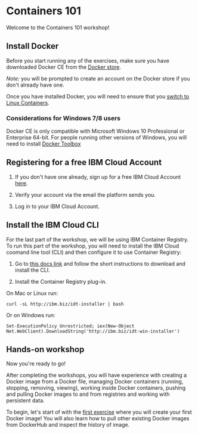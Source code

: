 # Containers 101

Welcome to the Containers 101 workshop!

## Install Docker

Before you start running any of the exercises, make sure you have downloaded Docker CE from the [Docker store](https://store.docker.com/search?type=edition&offering=community).

*Note:* you will be prompted to create an account on the Docker store if you don't already have one.

Once you have installed Docker, you will need to ensure that you [switch to Linux Containers](https://docs.docker.com/docker-for-windows/#switch-between-windows-and-linux-containers).

### Considerations for Windows 7/8 users

Docker CE is only compatible with Microsoft Windows 10 Professional or Enterprise 64-bit. For people running other versions of Windows, you will need to install [Docker Toolbox](https://docs.docker.com/toolbox/toolbox_install_windows/)

## Registering for a free IBM Cloud Account

1. If you don't have one already, sign up for a free IBM Cloud Account [here](https://ibm.biz/BdzgtG).

2. Verify your account via the email the platform sends you.

3. Log in to your IBM Cloud Account.

## Install the IBM Cloud CLI

For the last part of the workshop, we will be using IBM Container Registry. To run this part of the workshop, you will need to install the IBM Cloud coomand line tool (CLI) and then configure it to use Container Registry:

1. Go to [this docs link](https://cloud.ibm.com/docs/home/tools) and follow the short instructions to download and install the CLI.

2. Install the Container Registry plug-in.

On Mac or Linux run:

`curl -sL http://ibm.biz/idt-installer | bash`

Or on Windows run:

`Set-ExecutionPolicy Unrestricted; iex(New-Object Net.WebClient).DownloadString('http://ibm.biz/idt-win-installer')`

## Hands-on workshop

Now you're ready to go!

After completing the workshops, you will have experience with creating a Docker image from a Docker file, managing Docker containers (running, stopping, removing, viewing), working inside Docker containers, pushing and pulling Docker images to and from registries and working with persistent data.

To begin, let's start of with the [first exercise](./1_Create_view_pull_images) where you will create your first Docker image! You will also learn how to pull other existing Docker images from DockerHub and inspect the history of image.
